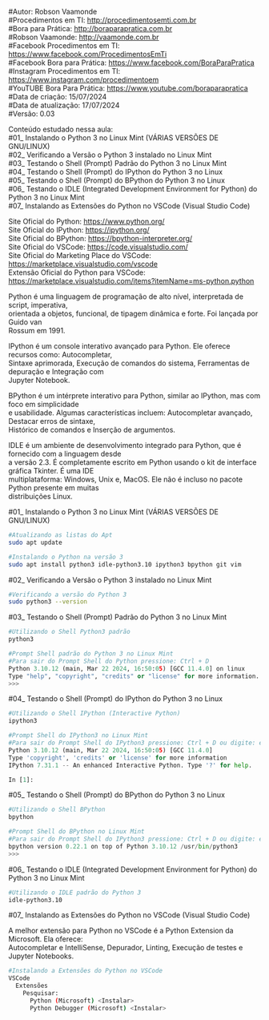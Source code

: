 #Autor: Robson Vaamonde<br>
#Procedimentos em TI: http://procedimentosemti.com.br<br>
#Bora para Prática: http://boraparapratica.com.br<br>
#Robson Vaamonde: http://vaamonde.com.br<br>
#Facebook Procedimentos em TI: https://www.facebook.com/ProcedimentosEmTi<br>
#Facebook Bora para Prática: https://www.facebook.com/BoraParaPratica<br>
#Instagram Procedimentos em TI: https://www.instagram.com/procedimentoem<br>
#YouTUBE Bora Para Prática: https://www.youtube.com/boraparapratica<br>
#Data de criação: 15/07/2024<br>
#Data de atualização: 17/07/2024<br>
#Versão: 0.03<br>

Conteúdo estudado nessa aula:<br>
#01_ Instalando o Python 3 no Linux Mint (VÁRIAS VERSÕES DE GNU/LINUX)<br>
#02_ Verificando a Versão o Python 3 instalado no Linux Mint<br>
#03_ Testando o Shell (Prompt) Padrão do Python 3 no Linux Mint<br>
#04_ Testando o Shell (Prompt) do IPython do Python 3 no Linux<br>
#05_ Testando o Shell (Prompt) do BPython do Python 3 no Linux<br>
#06_ Testando o IDLE (Integrated Development Environment for Python) do Python 3 no Linux Mint<br>
#07_ Instalando as Extensões do Python no VSCode (Visual Studio Code)<br>

Site Oficial do Python: https://www.python.org/<br>
Site Oficial do IPython: https://ipython.org/<br>
Site Oficial do BPython: https://bpython-interpreter.org/<br>
Site Oficial do VSCode: https://code.visualstudio.com/<br>
Site Oficial do Marketing Place do VSCode: https://marketplace.visualstudio.com/vscode<br>
Extensão Oficial do Python para VSCode: https://marketplace.visualstudio.com/items?itemName=ms-python.python

Python é uma linguagem de programação de alto nível, interpretada de script, imperativa,<br>
orientada a objetos, funcional, de tipagem dinâmica e forte. Foi lançada por Guido van <br>
Rossum em 1991.

IPython é um console interativo avançado para Python. Ele oferece recursos como: Autocompletar,<br>
Sintaxe aprimorada, Execução de comandos do sistema, Ferramentas de depuração e Integração com<br>
Jupyter Notebook.

BPython é um intérprete interativo para Python, similar ao IPython, mas com foco em simplicidade<br>
e usabilidade. Algumas características incluem: Autocompletar avançado, Destacar erros de sintaxe,<br>
Histórico de comandos e Inserção de argumentos.

IDLE é um ambiente de desenvolvimento integrado para Python, que é fornecido com a linguagem desde<br>
a versão 2.3. É completamente escrito em Python usando o kit de interface gráfica Tkinter. É uma IDE<br>
multiplataforma: Windows, Unix e, MacOS. Ele não é incluso no pacote Python presente em muitas<br>
distribuições Linux.

#01_ Instalando o Python 3 no Linux Mint (VÁRIAS VERSÕES DE GNU/LINUX)<br>
```bash
#Atualizando as listas do Apt
sudo apt update

#Instalando o Python na versão 3
sudo apt install python3 idle-python3.10 ipython3 bpython git vim
```

#02_ Verificando a Versão o Python 3 instalado no Linux Mint<br>
```bash
#Verificando a versão do Python 3
sudo python3 --version
```

#03_ Testando o Shell (Prompt) Padrão do Python 3 no Linux Mint<br>
```bash
#Utilizando o Shell Python3 padrão
python3
```
```python
#Prompt Shell padrão do Python 3 no Linux Mint
#Para sair do Prompt Shell do Python pressione: Ctrl + D
Python 3.10.12 (main, Mar 22 2024, 16:50:05) [GCC 11.4.0] on linux
Type "help", "copyright", "credits" or "license" for more information.
>>>
```

#04_ Testando o Shell (Prompt) do IPython do Python 3 no Linux<br>
```bash
#Utilizando o Shell IPython (Interactive Python)
ipython3
```
```python
#Prompt Shell do IPython3 no Linux Mint
#Para sair do Prompt Shell do IPython3 pressione: Ctrl + D ou digite: exit ou quit
Python 3.10.12 (main, Mar 22 2024, 16:50:05) [GCC 11.4.0]
Type 'copyright', 'credits' or 'license' for more information
IPython 7.31.1 -- An enhanced Interactive Python. Type '?' for help.

In [1]:
```

#05_ Testando o Shell (Prompt) do BPython do Python 3 no Linux<br>
```bash
#Utilizando o Shell BPython
bpython
```
```python
#Prompt Shell do BPython no Linux Mint
#Para sair do Prompt Shell do IPython3 pressione: Ctrl + D ou digite: exit() ou quit()
bpython version 0.22.1 on top of Python 3.10.12 /usr/bin/python3
>>>
```

#06_ Testando o IDLE (Integrated Development Environment for Python) do Python 3 no Linux Mint<br>
```bash
#Utilizando o IDLE padrão do Python 3
idle-python3.10
```

#07_ Instalando as Extensões do Python no VSCode (Visual Studio Code)<br>

A melhor extensão para Python no VSCode é a Python Extension da Microsoft. Ela oferece:<br>
Autocompletar e IntelliSense, Depurador, Linting, Execução de testes e Jupyter Notebooks.

```bash
#Instalando a Extensões do Python no VSCode
VSCode
  Extensões
    Pesquisar:
	  Python (Microsoft) <Instalar>
	  Python Debugger (Microsoft) <Instalar>
```